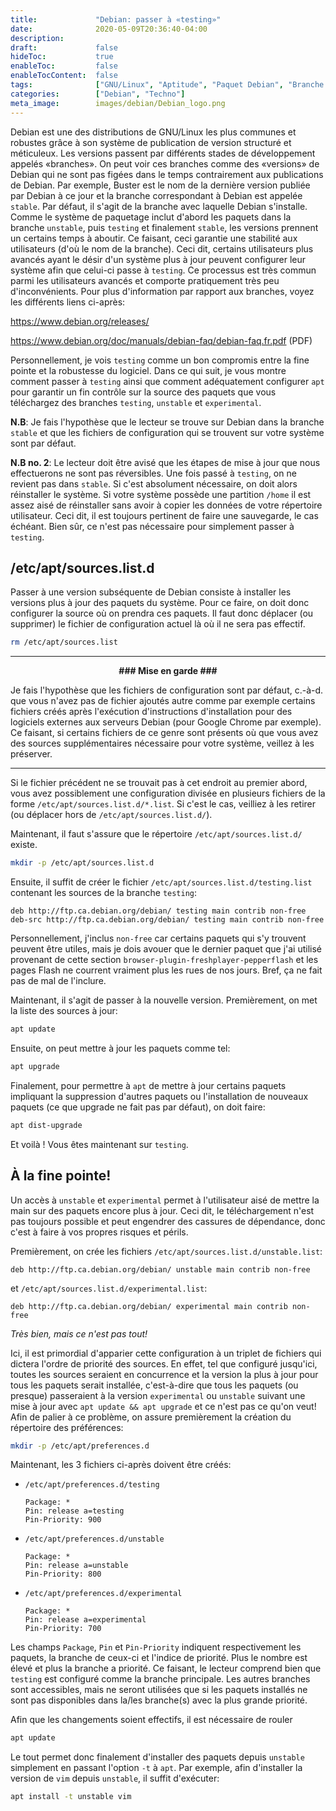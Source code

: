 ```yaml
---
title:             "Debian: passer à «testing»"
date:              2020-05-09T20:36:40-04:00
description:
draft:             false
hideToc:           true
enableToc:         false
enableTocContent:  false
tags:              ["GNU/Linux", "Aptitude", "Paquet Debian", "Branche Debian"]
categories:        ["Debian", "Techno"]
meta_image:        images/debian/Debian_logo.png
---
```


Debian est une des distributions de GNU/Linux les plus communes et robustes
grâce à son système de publication de version structuré et méticuleux. Les
versions passent par différents stades de développement appelés «branches». On
peut voir ces branches comme des «versions» de Debian qui ne sont pas figées
dans le temps contrairement aux publications de Debian. Par exemple, Buster est
le nom de la dernière version publiée par Debian à ce jour et la branche
correspondant à Debian est appelée `stable`. Par défaut, il s'agit de la branche
avec laquelle Debian s'installe. Comme le système de paquetage inclut d'abord
les paquets dans la branche `unstable`, puis `testing` et finalement `stable`,
les versions prennent un certains temps à aboutir. Ce faisant, ceci garantie une
stabilité aux utilisateurs (d'où le nom de la branche). Ceci dit, certains
utilisateurs plus avancés ayant le désir d'un système plus à jour peuvent
configurer leur système afin que celui-ci passe à `testing`. Ce processus est
très commun parmi les utilisateurs avancés et comporte pratiquement très peu
d'inconvénients. Pour plus d'information par rapport aux branches, voyez les
différents liens ci-après:

https://www.debian.org/releases/

https://www.debian.org/doc/manuals/debian-faq/debian-faq.fr.pdf (PDF)

Personnellement, je vois `testing` comme un bon compromis entre la fine pointe
et la robustesse du logiciel. Dans ce qui suit, je vous montre comment passer à
`testing` ainsi que comment adéquatement configurer `apt` pour garantir un fin
contrôle sur la source des paquets que vous téléchargez des branches `testing`,
`unstable` et `experimental`.

**N.B**: Je fais l'hypothèse que le lecteur se trouve sur Debian dans la branche
`stable` et que les fichiers de configuration qui se trouvent sur votre système
sont par défaut.

**N.B no. 2**: Le lecteur doit être avisé que les étapes de mise à jour que nous
effectuerons ne sont pas réversibles. Une fois passé à `testing`, on ne revient
pas dans `stable`. Si c'est absolument nécessaire, on doit alors réinstaller le
système. Si votre système possède une partition `/home` il est assez aisé de
réinstaller sans avoir à copier les données de votre répertoire utilisateur.
Ceci dit, il est toujours pertinent de faire une sauvegarde, le cas échéant.
Bien sûr, ce n'est pas nécessaire pour simplement passer à `testing`.

## /etc/apt/sources.list.d

Passer à une version subséquente de Debian consiste à installer les versions
plus à jour des paquets du système. Pour ce faire, on doit donc configurer la
source où on prendra ces paquets. Il faut donc déplacer (ou supprimer) le
fichier de configuration actuel là où il ne sera pas effectif.

```sh
rm /etc/apt/sources.list
```

---

<div align=center>
<b>### Mise en garde ###</b>
</div>

Je fais l'hypothèse que les fichiers de configuration sont par défaut, c.-à-d.
que vous n'avez pas de fichier ajoutés autre comme par exemple certains fichiers
créés après l'exécution d'instructions d'installation pour des logiciels
externes aux serveurs Debian (pour Google Chrome par exemple). Ce faisant, si
certains fichiers de ce genre sont présents où que vous avez des sources
supplémentaires nécessaire pour votre système, veillez à les préserver.

---

Si le fichier précédent ne se trouvait pas à cet endroit au premier abord, vous
avez possiblement une configuration divisée en plusieurs fichiers de la forme
`/etc/apt/sources.list.d/*.list`. Si c'est le cas, veilliez à les retirer (ou
déplacer hors de `/etc/apt/sources.list.d/`).

Maintenant, il faut s'assure que le répertoire `/etc/apt/sources.list.d/`
existe.

```sh
mkdir -p /etc/apt/sources.list.d
```

Ensuite, il suffit de créer le fichier `/etc/apt/sources.list.d/testing.list`
contenant les sources de la branche `testing`:

```plain
deb http://ftp.ca.debian.org/debian/ testing main contrib non-free
deb-src http://ftp.ca.debian.org/debian/ testing main contrib non-free
```

Personnellement, j'inclus `non-free` car certains paquets qui s'y trouvent
peuvent être utiles, mais je dois avouer que le dernier paquet que j'ai utilisé
provenant de cette section `browser-plugin-freshplayer-pepperflash` et les pages
Flash ne courrent vraiment plus les rues de nos jours. Bref, ça ne fait pas de
mal de l'inclure.

Maintenant, il s'agit de passer à la nouvelle version. Premièrement, on met la
liste des sources à jour:

```sh
apt update
```

Ensuite, on peut mettre à jour les paquets comme tel:

```sh
apt upgrade
```

Finalement, pour permettre à `apt` de mettre à jour certains paquets impliquant
la suppression d'autres paquets ou l'installation de nouveaux paquets (ce que
upgrade ne fait pas par défaut), on doit faire:

```sh
apt dist-upgrade
```

Et voilà ! Vous êtes maintenant sur `testing`.

## À la fine pointe!

Un accès à `unstable` et `experimental` permet à l'utilisateur aisé de mettre la
main sur des paquets encore plus à jour. Ceci dit, le téléchargement n'est pas
toujours possible et peut engendrer des cassures de dépendance, donc c'est à
faire à vos propres risques et périls.

Premièrement, on crée les fichiers `/etc/apt/sources.list.d/unstable.list`:

```plain
deb http://ftp.ca.debian.org/debian/ unstable main contrib non-free
```

et `/etc/apt/sources.list.d/experimental.list`:

```plain
deb http://ftp.ca.debian.org/debian/ experimental main contrib non-free
```

*Très bien, mais ce n'est pas tout!*

Ici, il est primordial d'apparier cette configuration à un triplet de fichiers
qui dictera l'ordre de priorité des sources. En effet, tel que configuré
jusqu'ici, toutes les sources seraient en concurrence et la version la plus à
jour pour tous les paquets serait installée, c'est-à-dire que tous les paquets
(ou presque) passeraient à la version `experimental` ou `unstable` suivant une
mise à jour avec `apt update && apt upgrade` et ce n'est pas ce qu'on veut! Afin
de palier à ce problème, on assure premièrement la création du répertoire des
préférences:

```sh
mkdir -p /etc/apt/preferences.d
```

Maintenant, les 3 fichiers ci-après doivent être créés:

* `/etc/apt/preferences.d/testing`

    ```plain
    Package: *
    Pin: release a=testing
    Pin-Priority: 900
    ```

* `/etc/apt/preferences.d/unstable`

    ```plain
    Package: *
    Pin: release a=unstable
    Pin-Priority: 800
    ```

* `/etc/apt/preferences.d/experimental`

    ```plain
    Package: *
    Pin: release a=experimental
    Pin-Priority: 700
    ```

Les champs `Package`, `Pin` et `Pin-Priority` indiquent respectivement les
paquets, la branche de ceux-ci et l'indice de priorité. Plus le nombre est élevé
et plus la branche a priorité. Ce faisant, le lecteur comprend bien que
`testing` est configuré comme la branche principale. Les autres branches sont
accessibles, mais ne seront utilisées que si les paquets installés ne sont pas
disponibles dans la/les branche(s) avec la plus grande priorité.

Afin que les changements soient effectifs, il est nécessaire de rouler

```sh
apt update
```

Le tout permet donc finalement d'installer des paquets depuis `unstable`
simplement en passant l'option `-t` à `apt`. Par exemple, afin d'installer la
version de `vim` depuis `unstable`, il suffit d'exécuter:

```sh
apt install -t unstable vim
```

<!-- vim: set sts=2 ts=2 sw=2 tw=80 et :-->

